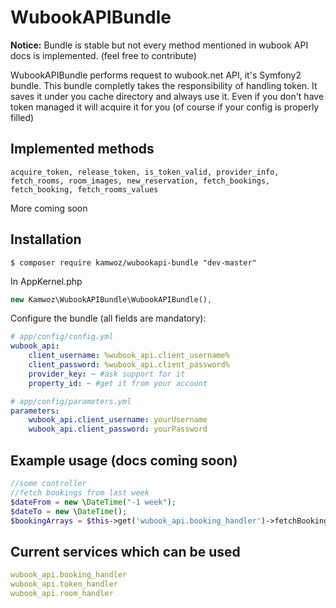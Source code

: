 WubookAPIBundle
=============
**Notice:** Bundle is stable but not every method mentioned in wubook API docs is implemented. (feel free to contribute)

WubookAPIBundle performs request to wubook.net API, it's Symfony2 bundle.
This bundle completly takes the responsibility of handling token. It saves it under you cache directory and always use it.
Even if you don't have token managed it will acquire it for you (of course if your config is properly filled)

Implemented methods
------------

    acquire_token, release_token, is_token_valid, provider_info, fetch_rooms, room_images, new_reservation, fetch_bookings, fetch_booking, fetch_rooms_values
More coming soon

Installation
------------

    $ composer require kamwoz/wubookapi-bundle "dev-master"
    
In AppKernel.php
    
```php
new Kamwoz\WubookAPIBundle\WubookAPIBundle(),
```
        
Configure the bundle (all fields are mandatory):
```yaml
# app/config/config.yml
wubook_api:
    client_username: %wubook_api.client_username%
    client_password: %wubook_api.client_password%
    provider_key: ~ #ask support for it
    property_id: ~ #get it from your account
```

```yaml
# app/config/parameters.yml
parameters:
    wubook_api.client_username: yourUsername
    wubook_api.client_password: yourPassword
```
Example usage (docs coming soon)
------------
```php
//some controller
//fetch bookings from last week
$dateFrom = new \DateTime("-1 week");
$dateTo = new \DateTime();
$bookingArrays = $this->get('wubook_api.booking_handler')->fetchBookings($dateFrom, $dateTo);
```

Current services which can be used
------------
```yaml
wubook_api.booking_handler
wubook_api.token_handler
wubook_api.room_handler
```
